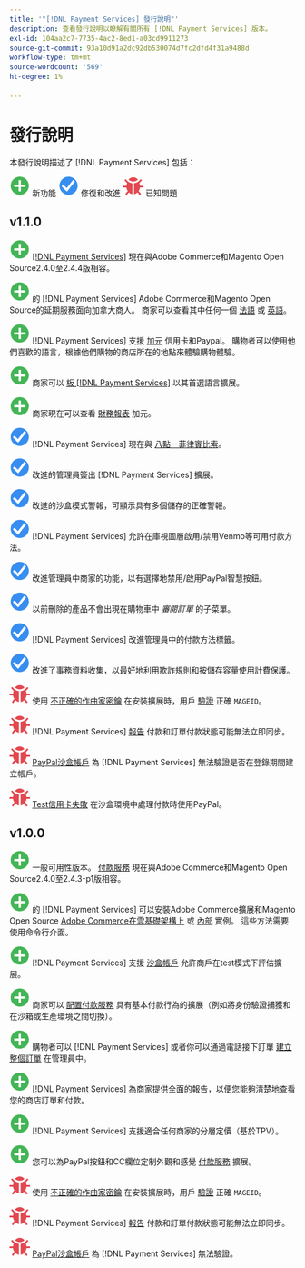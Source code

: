 ```yaml
---
title: '"[!DNL Payment Services] 發行說明"'
description: 查看發行說明以瞭解有關所有 [!DNL Payment Services] 版本。
exl-id: 104aa2c7-7735-4ac2-8ed1-a03cd9911273
source-git-commit: 93a10d91a2dc92db530074d7fc2dfd4f31a9488d
workflow-type: tm+mt
source-wordcount: '569'
ht-degree: 1%

---
```


# 發行說明

本發行說明描述了 [!DNL Payment Services] 包括：

![新建](../assets/new.svg) 新功能
![已修復問題](../assets/fix.svg) 修復和改進
![已知問題](../assets/bug.svg) 已知問題

## v1.1.0

![新建](../assets/new.svg)<!-- Issue PAY-2127 --> [[!DNL Payment Services]](https://marketplace.magento.com/magento-payment-services.html) 現在與Adobe Commerce和Magento Open Source2.4.0至2.4.4版相容。

![新建](../assets/new.svg)<!-- Issue PAY-2682 --> 的 [!DNL Payment Services] Adobe Commerce和Magento Open Source的延期服務面向加拿大商人。 商家可以查看其中任何一個 [法語](https://experienceleague.adobe.com/docs/commerce-merchant-services/payment-services/overview.html?lang=fr) 或 [英語](https://experienceleague.adobe.com/docs/commerce-merchant-services/payment-services/overview.html?lang=en)。

![新建](../assets/new.svg)<!-- Issue PAY-2681 --> [!DNL Payment Services] 支援 [加元](overview.md#accepted-credit-cards-and-currencies) 信用卡和Paypal。 購物者可以使用他們喜歡的語言，根據他們購物的商店所在的地點來體驗購物體驗。

![新建](../assets/new.svg)<!-- Issue PAY-2680 --> 商家可以 [板 [!DNL Payment Services]](onboard.md) 以其首選語言擴展。

![新建](../assets/new.svg)<!-- Issue PAY-2678 --> 商家現在可以查看 [財務報表](order-payment-status.md) 加元。

![已修復問題](../assets/fix.svg)<!-- Issue PAY-2710 --> [!DNL Payment Services] 現在與 [八點一菲律賓比索](https://www.php.net/releases/8.1/en.php)。

![已修復問題](../assets/fix.svg)<!-- Issue PAY-3035 --> 改進的管理員簽出 [!DNL Payment Services] 擴展。

![已修復問題](../assets/fix.svg)<!-- Issue PAY-3017 --> 改進的沙盒模式警報，可顯示具有多個儲存的正確警報。

![已修復問題](../assets/fix.svg)<!-- Issue PAY-2742 --> [!DNL Payment Services] 允許在庫視圖層啟用/禁用Venmo等可用付款方法。

![已修復問題](../assets/fix.svg)<!-- Issue PAY-2277 --> 改進管理員中商家的功能，以有選擇地禁用/啟用PayPal智慧按鈕。

![已修復問題](../assets/fix.svg)<!-- Issue PAY-2561 --> 以前刪除的產品不會出現在購物車中 _審閱訂單_ 的子菜單。

![已修復問題](../assets/fix.svg)<!-- Issue PAY-2456 --> [!DNL Payment Services] 改進管理員中的付款方法標籤。

![已修復問題](../assets/fix.svg)<!-- Issue PAY-2907 --> 改進了事務資料收集，以最好地利用欺詐規則和按儲存容量使用計費保護。

![已知問題](../assets/bug.svg)<!-- Issue PAY-2473 --> 使用 [不正確的作曲家密鑰](https://support.magento.com/hc/en-us/articles/4406603542541) 在安裝擴展時，用戶 [驗證](https://devdocs.magento.com/guides/v2.4/install-gde/prereq/connect-auth.html) 正確 `MAGEID`。

![已知問題](../assets/bug.svg)<!-- Issue PAY-2474 --> [!DNL Payment Services] [報告](https://support.magento.com/hc/en-us/articles/4406114741517) 付款和訂單付款狀態可能無法立即同步。

![已知問題](../assets/bug.svg)<!-- Issue PAY-2475 --> [PayPal沙盒帳戶](https://support.magento.com/hc/en-us/articles/4406954952461) 為 [!DNL Payment Services] 無法驗證是否在登錄期間建立帳戶。

![已知問題](../assets/bug.svg)<!-- Issue PAY-2842 --> [Test信用卡失敗](https://support.magento.com/hc/en-us/articles/5201041963917) 在沙盒環境中處理付款時使用PayPal。

## v1.0.0

![新建](../assets/new.svg)<!-- Issue PAY-2127 --> 一般可用性版本。 [付款服務](https://marketplace.magento.com/magento-payment-services.html) 現在與Adobe Commerce和Magento Open Source2.4.0至2.4.3-p1版相容。

![新建](../assets/new.svg)<!-- Issue PAY-124 --> 的 [!DNL Payment Services] 可以安裝Adobe Commerce擴展和Magento Open Source [Adobe Commerce在雲基礎架構上](install.md#magento-commerce-cloud) 或 [內部](install.md#on-premises) 實例。 這些方法需要使用命令行介面。

![新建](../assets/new.svg)<!-- Issue PAY-1986 --> [!DNL Payment Services] 支援 [沙盒帳戶](onboard.md#enable-sandbox-testing) 允許商戶在test模式下評估擴展。

![新建](../assets/new.svg)<!-- Issue PAY-666 --> 商家可以 [配置付款服務](configure-admin.md) 具有基本付款行為的擴展（例如將身份驗證捕獲和在沙箱或生產環境之間切換）。

![新建](../assets/new.svg)<!-- Issue PAY-780 --> 購物者可以 [!DNL Payment Services] 或者你可以通過電話接下訂單 [建立整個訂單](create-order.md) 在管理員中。

![新建](../assets/new.svg)<!-- Issue PAY-1856 --> [!DNL Payment Services] 為商家提供全面的報告，以便您能夠清楚地查看您的商店訂單和付款。

![新建](../assets/new.svg)<!-- Issue PAY-311 --> [!DNL Payment Services] 支援適合任何商家的分層定價（基於TPV）。

![新建](../assets/new.svg)<!-- Issue PAY-1443 --> 您可以為PayPal按鈕和CC欄位定制外觀和感覺 [付款服務](https://devdocs.magento.com/payment-services/customize-buttons-messaging.html) 擴展。

![已知問題](../assets/bug.svg)<!-- Issue PAY-2473 --> 使用 [不正確的作曲家密鑰](https://support.magento.com/hc/en-us/articles/4406603542541) 在安裝擴展時，用戶 [驗證](https://devdocs.magento.com/guides/v2.4/install-gde/prereq/connect-auth.html) 正確 `MAGEID`。

![已知問題](../assets/bug.svg)<!-- Issue PAY-2474 --> [!DNL Payment Services] [報告](https://support.magento.com/hc/en-us/articles/4406114741517) 付款和訂單付款狀態可能無法立即同步。

![已知問題](../assets/bug.svg)<!-- Issue PAY-2475 --> [PayPal沙盒帳戶](https://support.magento.com/hc/en-us/articles/4406954952461) 為 [!DNL Payment Services] 無法驗證。
